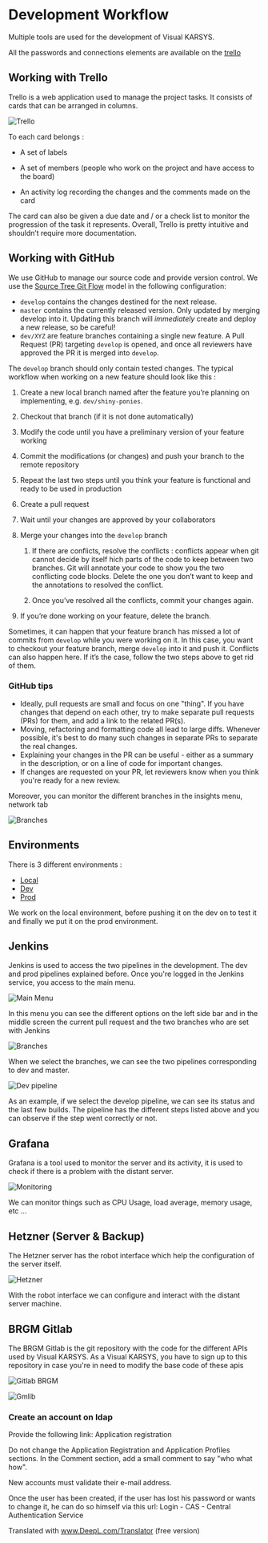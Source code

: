 ﻿# Development Workflow
Multiple tools are used for the development of Visual KARSYS.

All the passwords and connections elements are available on the [trello](https://trello.com/c/fiEaH7Ua/1063-password-vault)

## Working with Trello
Trello is a web application used to manage the project tasks. It consists of cards that can be arranged in columns.

![Trello](../imgs/trello.png)

To each card belongs :

- A set of labels

- A set of members (people who work on the project and have access to the board)

- An activity log recording the changes and the comments made on the card

The card can also be given a due date and / or a check list to monitor the progression of the task it represents. Overall, Trello is pretty intuitive and shouldn’t require more documentation.

## Working with GitHub
We use GitHub to manage our source code and provide version control. We use the [Source Tree Git Flow](https://blog.sourcetreeapp.com/2012/08/01/smart-branching-with-sourcetree-and-git-flow/)
model in the following configuration:

- ``develop`` contains the changes destined for the next release.
- ``master`` contains the currently released version. Only updated by merging develop into it. Updating this branch will *immediately* create and deploy a new release, so be careful!
- ``dev/XYZ`` are feature branches containing a single new feature. A Pull Request (PR) targeting ``develop`` is opened, and once all reviewers have approved the PR it is merged into ``develop``.

The ``develop`` branch should only contain tested changes. The typical workflow when working on a new feature should look like this :

1. Create a new local branch named after the feature you’re planning on implementing, e.g. ``dev/shiny-ponies``.

2. Checkout that branch (if it is not done automatically)

3. Modify the code until you have a preliminary version of your feature working

4. Commit the modifications (or changes) and push your branch to the remote repository

5. Repeat the last two steps until you think your feature is functional and ready to be used in production

6. Create a pull request

7. Wait until your changes are approved by your collaborators

8. Merge your changes into the ``develop`` branch

    1. If there are conflicts, resolve the conflicts : conflicts appear when git cannot decide by itself hich parts of the code to keep between two branches. Git will annotate your code to show you the two conflicting code blocks. Delete the one you don’t want to keep and the annotations to resolved the conflict.

    2. Once you’ve resolved all the conflicts, commit your changes again.

9. If you’re done working on your feature, delete the branch.

Sometimes, it can happen that your feature branch has missed a lot of commits from ``develop`` while you were working on it. In this case, you want to checkout your feature branch, merge ``develop``
into it and push it. Conflicts can also happen here. If it’s the case, follow the two steps above to get rid of them.

### GitHub tips

* Ideally, pull requests are small and focus on one "thing". If you have changes that depend on each other, try to make separate pull requests (PRs) for them, and add a link to the related PR(s).
* Moving, refactoring and formatting code all lead to large diffs. Whenever possible, it's best to do many such changes in separate PRs to separate the real changes.
* Explaining your changes in the PR can be useful - either as a summary in the description, or on a line of code for important changes.
* If changes are requested on your PR, let reviewers know when you think you're ready for a new review.

Moreover, you can monitor the different branches in the insights menu, network tab

![Branches](../imgs/branches.png)

## Environments
There is 3 different environments :
- [Local](http://localhost:3000/)
- [Dev](https://dev.visualkarsys.com/)
- [Prod](https://www.visualkarsys.com/)

We work on the local environment, before pushing it on the dev on to test it and finally we put it on the prod environment.

## Jenkins
Jenkins is used to access the two pipelines in the development. The dev and prod pipelines explained before.
Once you're logged in the Jenkins service, you access to the main menu.

![Main Menu](../imgs/jenkins-mainmenu.png)

In this menu you can see the different options on the left side bar and in the middle screen the current pull request and the two branches who are set with Jenkins

![Branches](../imgs/jenkins-branch-pipelines.png)

When we select the branches, we can see the two pipelines corresponding to dev and master.

![Dev pipeline](../imgs/dev-example-pipeline.png)

As an example, if we select the develop pipeline, we can see its status and the last few builds.
The pipeline has the different steps listed above and you can observe if the step went correctly or not.

## Grafana
Grafana is a tool used to monitor the server and its activity, it is used to check if there is a problem with the distant server.

![Monitoring](../imgs/grafana.png)

We can monitor things such as CPU Usage, load average, memory usage, etc ...

## Hetzner (Server & Backup)
The Hetzner server has the robot interface which help the configuration of the server itself.

![Hetzner](../imgs/hetzner.png)

With the robot interface we can configure and interact with the distant server machine.

## BRGM Gitlab
The BRGM Gitlab is the git repository with the code for the different APIs used by Visual KARSYS. As a Visual KARSYS, you have to sign up to this repository in case you're in need to modify the base code of these apis

![Gitlab BRGM](../imgs/brgm.png)

![Gmlib](../imgs/gmlib.png)

### Create an account on ldap

Provide the following link: Application registration

Do not change the Application Registration and Application Profiles sections.
In the Comment section, add a small comment to say "who what how".

New accounts must validate their e-mail address.

Once the user has been created, if the user has lost his password or wants to change it, he can do so himself via this url: Login - CAS - Central Authentication Service

Translated with www.DeepL.com/Translator (free version)


